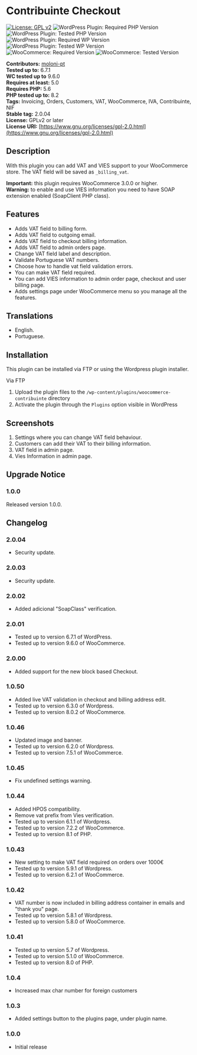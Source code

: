 # Contribuinte Checkout

[![License: GPL v2](https://img.shields.io/badge/License-GPL_v2-green.svg)](https://www.gnu.org/licenses/old-licenses/gpl-2.0.en.html)
![WordPress Plugin: Required PHP Version](https://img.shields.io/badge/php-%3E%3D5.6-blue)
![WordPress Plugin: Tested PHP Version](https://img.shields.io/badge/php-8.2%20tested-blue)
![WordPress Plugin: Required WP Version](https://img.shields.io/badge/WordPress-%3E%3D%205.0-orange)
![WordPress Plugin: Tested WP Version](https://img.shields.io/badge/WordPress-6.7.1%20tested-orange)
![WooCommerce: Required Version](https://img.shields.io/badge/WooCommerce-%3E%3D%203.0.0-orange)
![WooCommerce: Tested Version](https://img.shields.io/badge/WooCommerce-9.6.0%20tested-orange)

**Contributors:**       [moloni-pt](https://github.com/moloni-pt)  
**Tested up to:**       6.7.1  
**WC tested up to**     9.6.0  
**Requires at least:**  5.0  
**Requires PHP:**       5.6  
**PHP tested up to:**   8.2  
**Tags:**               Invoicing, Orders, Customers, VAT, WooCommerce, IVA, Contribuinte, NIF  
**Stable tag:**         2.0.04  
**License:**            GPLv2 or later    
**License URI:**        [https://www.gnu.org/licenses/gpl-2.0.html](https://www.gnu.org/licenses/gpl-2.0.html)  

## Description

With this plugin you can add VAT and VIES support to your WooCommerce store. The VAT field will be saved as `_billing_vat`.

**Important:** this plugin requires WooCommerce 3.0.0 or higher.  
**Warning:** to enable and use VIES information you need to have SOAP extension enabled (SoapClient PHP class).

## Features

* Adds VAT field to billing form.
* Adds VAT field to outgoing email.
* Adds VAT field to checkout billing information.
* Adds VAT field to admin orders page.
* Change VAT field label and description.
* Validate Portuguese VAT numbers.
* Choose how to handle vat field validation errors.
* You can make VAT field required.
* You can add VIES information to admin order page, checkout and user billing page.
* Adds settings page under WooCommerce menu so you manage all the features.

## Translations

* English.
* Portuguese.

## Installation
This plugin can be installed via FTP or using the Wordpress plugin installer.

Via FTP
1. Upload the plugin files to the `/wp-content/plugins/woocommerce-contribuinte` directory
2. Activate the plugin through the `Plugins` option visible in WordPress

## Screenshots
1. Settings where you can change VAT field behaviour.
2. Customers can add their VAT to their billing information.
3. VAT field in admin page.
4. Vies Information in admin page.

## Upgrade Notice
### 1.0.0
Released version 1.0.0.

## Changelog
### 2.0.04
* Security update.

### 2.0.03
* Security update.

### 2.0.02
* Added adicional "SoapClass" verification.

### 2.0.01
* Tested up to version 6.7.1 of WordPress.
* Tested up to version 9.6.0 of WooCommerce.

### 2.0.00
* Added support for the new block based Checkout.

### 1.0.50
* Added live VAT validation in checkout and billing address edit.
* Tested up to version 6.3.0 of Wordpress.
* Tested up to version 8.0.2 of WooCommerce.

### 1.0.46
* Updated image and banner.
* Tested up to version 6.2.0 of Wordpress.
* Tested up to version 7.5.1 of WooCommerce.

### 1.0.45
* Fix undefined settings warning.

### 1.0.44
* Added HPOS compatibility.
* Remove vat prefix from Vies verification.
* Tested up to version 6.1.1 of Wordpress.
* Tested up to version 7.2.2 of WooCommerce.
* Tested up to version 8.1 of PHP.

### 1.0.43
* New setting to make VAT field required on orders over 1000€
* Tested up to version 5.9.1 of Wordpress.
* Tested up to version 6.2.1 of WooCommerce.

### 1.0.42
* VAT number is now included in billing address container in emails and "thank you" page.
* Tested up to version 5.8.1 of Wordpress.
* Tested up to version 5.8.0 of WooCommerce.

### 1.0.41
* Tested up to version 5.7 of Wordpress.
* Tested up to version 5.1.0 of WooCommerce.
* Tested up to version 8.0 of PHP.

### 1.0.4
* Increased max char number for foreign customers

### 1.0.3
* Added settings button to the plugins page, under plugin name.

### 1.0.0
* Initial release
